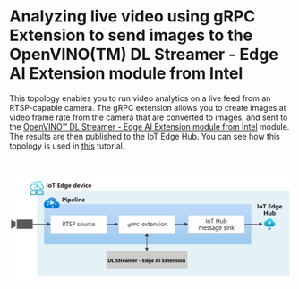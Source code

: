 # Analyzing live video using gRPC Extension to send images to the OpenVINO(TM) DL Streamer - Edge AI Extension module from Intel

This topology enables you to run video analytics on a live feed from an RTSP-capable camera. The gRPC extension allows you to create images at video frame rate from the camera that are converted to images, and sent to the [ OpenVINO™ DL Streamer - Edge AI Extension module from Intel](https://aka.ms/ava-intel-ovms) module. The results are then published to the IoT Edge Hub. You can see how this topology is used in [this](https://docs.microsoft.com/azure/azure-video-analyzer/video-analyzer-docs/use-intel-grpc-video-analytics-serving-tutorial) tutorial.

<br>
<p align="center">
  <img src="./topology.png" title="Analyzing live video using gRPC Extension to send images to the OpenVINO(TM) DL Streamer - Edge AI Extension module from Intel"/>
</p>
<br>
